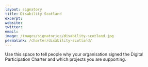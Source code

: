 ```yaml
---
layout: signatory
title: Disability Scotland
excerpt: 
website: 
twitter: 
email: 
image: /images/signatories/disability-scotland.jpg
permalink: /charter/disability-scotland/
---
```


Use this space to tell people why your organisation signed the Digital Participation Charter and which projects you are supporting.